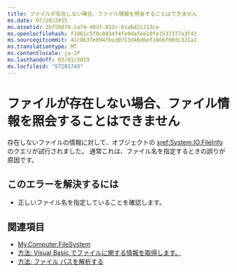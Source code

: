 ```yaml
---
title: ファイルが存在しない場合、ファイル情報を照会することはできません
ms.date: 07/20/2015
ms.assetid: 2bf50d79-2a74-403f-833c-6cabd2c213ce
ms.openlocfilehash: f1061c5f0c0434f4fe9dafee19fe1537377a3f41
ms.sourcegitcommit: 41c0637e894fbcd0713d46d6ef1866f08dc321a2
ms.translationtype: MT
ms.contentlocale: ja-JP
ms.lasthandoff: 03/01/2019
ms.locfileid: "57201743"
---
```

# <a name="file-information-cannot-be-queried-if-the-file-does-not-exist"></a>ファイルが存在しない場合、ファイル情報を照会することはできません
存在しないファイルの情報に対して、オブジェクトの <xref:System.IO.FileInfo> のクエリが試行されました。 通常これは、ファイル名を指定するときの誤りが原因です。  
  
## <a name="to-correct-this-error"></a>このエラーを解決するには  
  
-   正しいファイル名を指定していることを確認します。  
  
## <a name="see-also"></a>関連項目
- [My.Computer.FileSystem](xref:Microsoft.VisualBasic.FileIO.FileSystem)
- [方法: Visual Basic でファイルに関する情報を取得します。](https://docs.microsoft.com/previous-versions/visualstudio/visual-studio-2010/abtzf6f7(v=vs.100))
- [方法: ファイル パスを解析する](../../visual-basic/developing-apps/programming/drives-directories-files/how-to-parse-file-paths.md)
